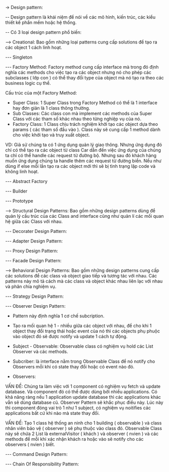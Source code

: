 -> Design pattern:

-- Design pattern là khái niệm để nói về các mô hình, kiến trúc, các kiểu thiết kế phần mềm hoặc hệ thống.

-- Có 3 loại design pattern phổ biến:

--> Creational: Bao gồm những loại patterns cung cấp solutions để tạo ra các object 1 cách linh hoạt.

--- Singleton

--- Factory Method: Factory method cung cấp interface mà trong đó định nghĩa các methods cho việc tạo ra các object nhưng nó cho phép các subclasses ( lớp con ) có thể thay đổi type của object mà nó tạo ra theo các business logic cụ thể.

Cấu trúc của một Factory Method:

- Super Class: 1 Super Class trong Factory Method có thể là 1 interface hay đơn giản là 1 class thông thường.
- Sub Classes: Các class con mà implement các methods của Super Class với các tham số khác nhau theo từng nghiệp vụ của nó.
- Factory Class: 1 Class chịu trách nghiệm khởi tạo các object dựa theo params ( các tham số đầu vào ). Class này sẽ cung cấp 1 method dành cho việc khởi tạo và truy xuất object.

VD: Giả sử chúng ta có 1 ứng dụng quản lý giao thông. Nhưng ứng dụng đó chỉ có thể tạo ra các object từ class Car dẫn đến việc ứng dụng của chúng ta chỉ có thể handle các request từ đường bộ. Nhưng sau đó khách hàng muốn ứng dụng chúng ta handle thêm các request từ đường biển. Nếu như dùng if else mỗi lần tạo ra các object mới thì sẽ bị tình trạng lặp code và không linh hoạt.

--- Abstract Factory

--- Builder

--- Prototype

--> Structural Design Patterns: Bao gồm những design patterns dùng để quản lý cấu trúc của các Class and interface cũng như quản lí các mối quan hệ giữa các Class với nhau.

--- Decorater Design Pattern:

--- Adapter Design Pattern:

--- Proxy Design Pattern:

--- Facade Design Pattern:

--> Behavioral Design Patterns: Bao gồm những design patterns cung cấp các solutions để các class và object giao tiếp và tương tác với nhau. Các patterns này mô tả cách mà các class và object khác nhau liên lạc với nhau và phân chia nghiệm vụ.

--- Strategy Design Pattern:

--- Observer Design Pattern:

- Pattern này định nghĩa 1 cơ chế subcription.

- Tạo ra mối quan hệ 1 - nhiều giữa các object với nhau, để cho khi 1 object thay đổi trạng thái hoặc event của nó thì các objects phụ phuộc vào object đó sẽ được notify và update 1 cách tự động.

- Subject - Observable: Observable class có nghiệm vụ hold các List Observer và các methods.

- Subcriber: là interface nằm trong Observable Class để nó notify cho Observers mỗi khi có state thay đổi hoặc có event nào đó.

- Observers:

VẤN ĐỀ: Chúng ta làm việc với 1 component có nghiệm vụ fetch và update database. Và component đó có thể được dùng bởi nhiều applications. Có khả năng ràng nếu 1 application update database thì các applications khác vẫn sẽ dùng database cũ. Observer Pattern sẽ khắc phục điều này. Lúc này thì component đóng vai trò 1 như 1 subject, có nghiệm vụ noitifies các applications bất cứ khi nào mà state thay đổi.

VẤN ĐỀ: Tạo 1 class hệ thống an ninh cho 1 building ( observable ) và class nhân viên bảo vệ ( observer ) sẽ phụ thuộc vào class đó. Observable Class này sẽ chứa 2 List là externalVisitor ( khách ) và observer ( nvien ) và các methods để mỗi khi xác nhận khách ra hoặc vào sẽ notify cho các observers ( nvien ) biết.

--- Command Design Pattern:

--- Chain Of Responsibility Pattern:
